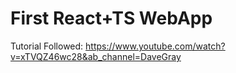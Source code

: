 # First React+TS WebApp

Tutorial Followed: https://www.youtube.com/watch?v=xTVQZ46wc28&ab_channel=DaveGray